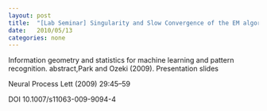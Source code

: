 ```yaml
---
layout: post
title:  "[Lab Seminar] Singularity and Slow Convergence of the EM algorithm for Gaussian Mixtures"
date:   2010/05/13
categories: none
---
```






Information geometry and statistics for machine learning and pattern recognition. abstract,Park and Ozeki (2009). Presentation slides





Neural Process Lett (2009) 29:45–59

DOI 10.1007/s11063-009-9094-4



 

